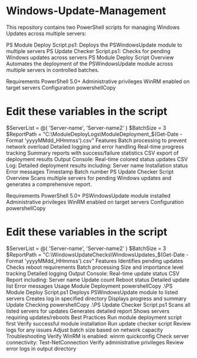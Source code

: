 # Windows-Update-Management

This repository contains two PowerShell scripts for managing Windows Updates across multiple servers:

PS Module Deploy Script.ps1: Deploys the PSWindowsUpdate module to multiple servers
PS Update Checker Script.ps1: Checks for pending Windows updates across servers
PS Module Deploy Script
Overview
Automates the deployment of the PSWindowsUpdate module across multiple servers in controlled batches.

Requirements
PowerShell 5.0+
Administrative privileges
WinRM enabled on target servers
Configuration
powershellCopy
# Edit these variables in the script
$ServerList = @(
    'Server-name',
    'Server-name2'
)
$BatchSize = 3
$ReportPath = "C:\ModuleDeployLogs\ModuleDeployment_$(Get-Date -Format 'yyyyMMdd_HHmmss').csv"
Features
Batch processing to prevent network overload
Detailed logging and error handling
Real-time progress tracking
Summary reports with success/failure statistics
CSV export of deployment results
Output
Console: Real-time colored status updates
CSV Log: Detailed deployment results including:
Server name
Installation status
Error messages
Timestamp
Batch number
PS Update Checker Script
Overview
Scans multiple servers for pending Windows updates and generates a comprehensive report.

Requirements
PowerShell 5.0+
PSWindowsUpdate module installed
Administrative privileges
WinRM enabled on target servers
Configuration
powershellCopy
# Edit these variables in the script
$ServerList = @(
    'Server-name',
    'Server-name2'
)
$BatchSize = 3
$ReportPath = "C:\WindowsUpdateChecks\WindowsUpdates_$(Get-Date -Format 'yyyyMMdd_HHmmss').csv"
Features
Identifies pending updates
Checks reboot requirements
Batch processing
Size and importance level tracking
Detailed logging
Output
Console: Real-time update status
CSV Report including:
Server name
Update count
Reboot status
Detailed update list
Error messages
Usage
Module Deployment
powershellCopy
.\PS Module Deploy Script.ps1
Deploys PSWindowsUpdate module to listed servers
Creates log in specified directory
Displays progress and summary
Update Checking
powershellCopy
.\PS Update Checker Script.ps1
Scans all listed servers for updates
Generates detailed report
Shows servers requiring updates/reboots
Best Practices
Run module deployment script first
Verify successful module installation
Run update checker script
Review logs for any issues
Adjust batch size based on network capacity
Troubleshooting
Verify WinRM is enabled: winrm quickconfig
Check server connectivity: Test-NetConnection
Verify administrative privileges
Review error logs in output directory
